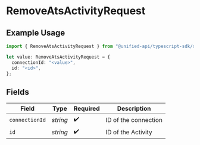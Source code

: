 # RemoveAtsActivityRequest

## Example Usage

```typescript
import { RemoveAtsActivityRequest } from "@unified-api/typescript-sdk/sdk/models/operations";

let value: RemoveAtsActivityRequest = {
  connectionId: "<value>",
  id: "<id>",
};
```

## Fields

| Field                | Type                 | Required             | Description          |
| -------------------- | -------------------- | -------------------- | -------------------- |
| `connectionId`       | *string*             | :heavy_check_mark:   | ID of the connection |
| `id`                 | *string*             | :heavy_check_mark:   | ID of the Activity   |